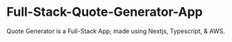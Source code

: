 # Full-Stack-Quote-Generator-App
Quote Generator is a Full-Stack App, made using Nextjs, Typescript, &amp; AWS.
